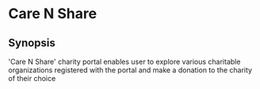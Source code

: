 # Care N Share
## Synopsis

'Care N Share' charity portal enables user to explore various charitable organizations registered with the portal and make a donation to the charity of their choice
